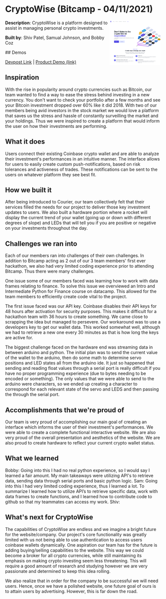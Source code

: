 # CryptoWise (Bitcamp - 04/11/2021)

<div valign="bottom">

<img src="./Homepage.png" width="33%" align="right" valign="top">

**Description**: CryptoWise is a platform designed to assist in managing personal crypto investments.

**Built by**: Shiv Patel, Samual Johnson, and Bobby Coz
</div>
## Demos

[Devpost Link](https://devpost.com/software/cryptowise) | [Product Demo (link)](https://crypto-wise-bitcamp-2021.vercel.app/)

## Inspiration

With the rise in popularity around crypto currencies such as Bitcoin, our team wanted to find a way to ease the stress behind investing in a new currency. You don't want to check your portfolio after a few months and see your Bitcoin investment dropped over 60% like it did 2018. With two of our members being avid investors in the stock market we would love a platform that saves us the stress and hassle of constantly surveilling the market and your holdings. Thus we were inspired to create a platform that would inform the user on how their investments are performing.

## What it does

Users connect their existing Coinbase crypto wallet and are able to analyze their investment's performances in an intuitive manner. The interface allows for users to easily create custom push-notifications, based on risk tolerances and activeness of trades. These notifications can be sent to the users on whatever platform they see best fit.

## How we built it

After being introduced to Courier, our team collectively felt that their services filled the needs for our project to deliver those key investment updates to users. We also built a hardware portion where a rocket will display the current trend of your wallet (going up or down with different degrees of slope) and LEDs that will tell you if you are positive or negative on your investments throughout the day.

## Challenges we ran into

Each of our members ran into challenges of their own challenges. In addition to Bitcamp acting as 2 out of our 3 team members' first ever hackathon, we also had very limited coding experience prior to attending Bitcamp. Thus there were many challenges.

One issue some of our members faced was learning how to work with data frames relating to finance. To solve this issue we overviewed an Intro and Intermediate Python for Finance course on datacamp. This allowed for the team members to efficiently create code vital to the project.

The first issue faced was our API key. Coinbase disables their API keys for 48 hours after activation for security purposes. This makes it difficult for a hackathon team with 36 hours to create something. We came close to scrapping the idea but managed to persevere. Our workaround was to use a developers key to get our wallet data. This worked somewhat well, although we had to retrieve a new one every 30 minutes as that is how long the keys are active for.

The biggest challenge faced on the hardware end was streaming data in between arduino and python. The initial plan was to send the current value of the wallet to the arduino, then do some math to determine servo positions and LED states all from the arduino ide. It just so happened that sending and reading float values through a serial port is really difficult if you have no proper programming experience (due to bytes needing to be encoded or something). The only values that we were able to send to the arduino were characters, so we ended up creating a character to correspond for each relevant state of the servo and LEDS and then passing the through the serial port.

## Accomplishments that we're proud of

Our team is very proud of accomplishing our main goal of creating an interface which informs the user of their investment's performances. We were able to create a complete functional interactive website. We are also very proud of the overall presentation and aesthetics of the website. We are also proud to create hardware to reflect your current crypto wallet status.

## What we learned

Bobby: Going into this I had no real python experience, so I would say I learned a fair amount. My main takeaways were utilizing API's to retrieve data, sending data through serial ports and basic python logic.
Sam: Going into this I had very limited coding experience, thus I learned a lot. To summarize I learned how to utilize API’s to retrieve specific data, work with data frames to create functions, and I learned how to contribute code to github so that my teammates can access my work.
Shiv:

## What's next for CryptoWise

The capabilities of CryptoWise are endless and we imagine a bright future for the website/company. Our project's core functionality was greatly limited with us not being able to use authentication to access users coinbase wallets dynamically. One aspiration our team has for the future is adding buying/selling capabilities to the website. This way we could become a broker for all crypto currencies, while still maintaining its emphasis on making crypto investing seem less threatening. This will require a good amount of research and studying however we are very passionate and determined to keep this idea rolling.

We also realize that in order for the company to be successful we will need users. Hence, once we have a polished website, one future goal of ours is to attain users by advertising. However, this is far down the road.
